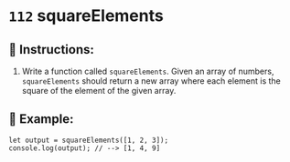 # `112` squareElements

## 📝 Instructions:

1. Write a function called `squareElements`. Given an array of numbers, `squareElements` should return a new array where each element is the square of the element of the given array.

## 📎 Example:

```Js
let output = squareElements([1, 2, 3]);
console.log(output); // --> [1, 4, 9]
```
